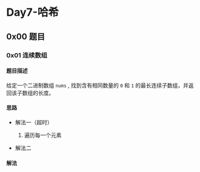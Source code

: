 # Day7-哈希

## 0x00 题目

### 0x01 连续数组

#### 题目描述

给定一个二进制数组 `nums` , 找到含有相同数量的 `0` 和 `1` 的最长连续子数组，并返回该子数组的长度。

#### 思路

+ 解法一（超时）
  
  1. 遍历每一个元素

+ 解法二

#### 解法

```c

```


